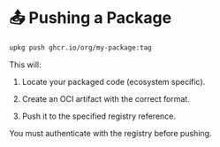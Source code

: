 # 📤 Pushing a Package
```bash
upkg push ghcr.io/org/my-package:tag
```

This will:

1. Locate your packaged code (ecosystem specific).

2. Create an OCI artifact with the correct format.

3. Push it to the specified registry reference.

You must authenticate with the registry before pushing.